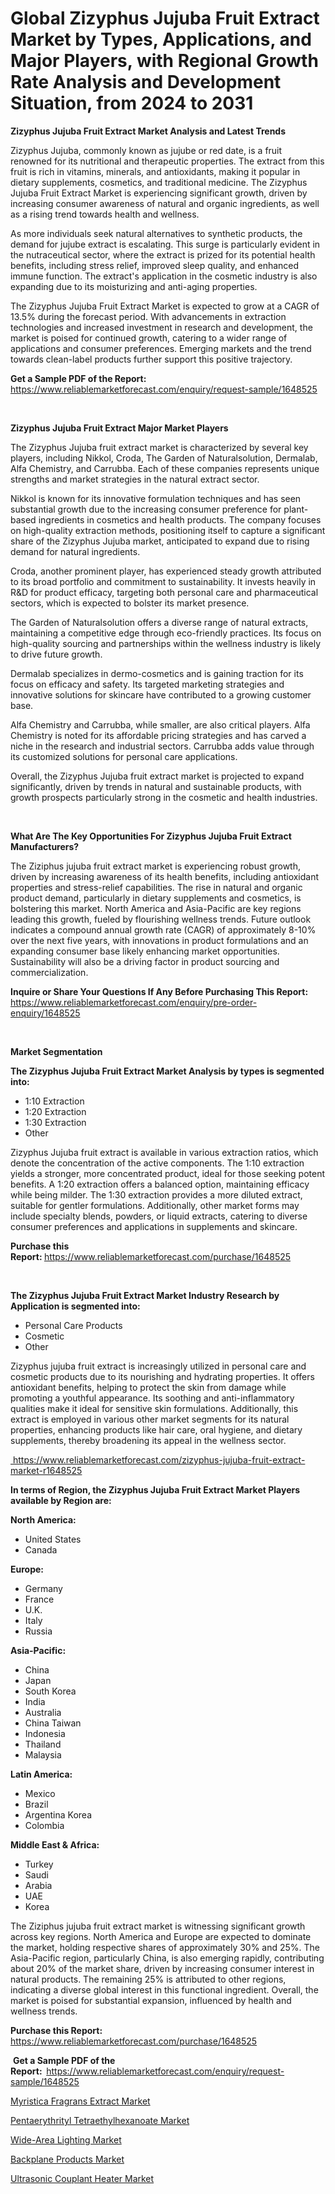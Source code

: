 <p><h1>Global Zizyphus Jujuba Fruit Extract Market by Types, Applications, and Major Players, with Regional Growth Rate Analysis and Development Situation, from 2024 to 2031</h1></p><p><strong>Zizyphus Jujuba Fruit Extract Market Analysis and Latest Trends</strong></p>
<p><p>Zizyphus Jujuba, commonly known as jujube or red date, is a fruit renowned for its nutritional and therapeutic properties. The extract from this fruit is rich in vitamins, minerals, and antioxidants, making it popular in dietary supplements, cosmetics, and traditional medicine. The Zizyphus Jujuba Fruit Extract Market is experiencing significant growth, driven by increasing consumer awareness of natural and organic ingredients, as well as a rising trend towards health and wellness.</p><p>As more individuals seek natural alternatives to synthetic products, the demand for jujube extract is escalating. This surge is particularly evident in the nutraceutical sector, where the extract is prized for its potential health benefits, including stress relief, improved sleep quality, and enhanced immune function. The extract's application in the cosmetic industry is also expanding due to its moisturizing and anti-aging properties.</p><p>The Zizyphus Jujuba Fruit Extract Market is expected to grow at a CAGR of 13.5% during the forecast period. With advancements in extraction technologies and increased investment in research and development, the market is poised for continued growth, catering to a wider range of applications and consumer preferences. Emerging markets and the trend towards clean-label products further support this positive trajectory.</p></p>
<p><strong>Get a Sample PDF of the Report:&nbsp;</strong> <a href="https://www.reliablemarketforecast.com/enquiry/request-sample/1648525?utm_campaign=1129&utm_medium=2&utm_source=Github&utm_content=ia&utm_term=10112024&utm_id=zizyphus-jujuba-fruit-extract">https://www.reliablemarketforecast.com/enquiry/request-sample/1648525</a></p>
<p>&nbsp;</p>
<p><strong>Zizyphus Jujuba Fruit Extract Major Market Players</strong></p>
<p><p>The Zizyphus Jujuba fruit extract market is characterized by several key players, including Nikkol, Croda, The Garden of Naturalsolution, Dermalab, Alfa Chemistry, and Carrubba. Each of these companies represents unique strengths and market strategies in the natural extract sector.</p><p>Nikkol is known for its innovative formulation techniques and has seen substantial growth due to the increasing consumer preference for plant-based ingredients in cosmetics and health products. The company focuses on high-quality extraction methods, positioning itself to capture a significant share of the Zizyphus Jujuba market, anticipated to expand due to rising demand for natural ingredients.</p><p>Croda, another prominent player, has experienced steady growth attributed to its broad portfolio and commitment to sustainability. It invests heavily in R&D for product efficacy, targeting both personal care and pharmaceutical sectors, which is expected to bolster its market presence.</p><p>The Garden of Naturalsolution offers a diverse range of natural extracts, maintaining a competitive edge through eco-friendly practices. Its focus on high-quality sourcing and partnerships within the wellness industry is likely to drive future growth.</p><p>Dermalab specializes in dermo-cosmetics and is gaining traction for its focus on efficacy and safety. Its targeted marketing strategies and innovative solutions for skincare have contributed to a growing customer base.</p><p>Alfa Chemistry and Carrubba, while smaller, are also critical players. Alfa Chemistry is noted for its affordable pricing strategies and has carved a niche in the research and industrial sectors. Carrubba adds value through its customized solutions for personal care applications.</p><p>Overall, the Zizyphus Jujuba fruit extract market is projected to expand significantly, driven by trends in natural and sustainable products, with growth prospects particularly strong in the cosmetic and health industries.</p></p>
<p>&nbsp;</p>
<p><strong>What Are The Key Opportunities For Zizyphus Jujuba Fruit Extract Manufacturers?</strong></p>
<p><p>The Ziziphus jujuba fruit extract market is experiencing robust growth, driven by increasing awareness of its health benefits, including antioxidant properties and stress-relief capabilities. The rise in natural and organic product demand, particularly in dietary supplements and cosmetics, is bolstering this market. North America and Asia-Pacific are key regions leading this growth, fueled by flourishing wellness trends. Future outlook indicates a compound annual growth rate (CAGR) of approximately 8-10% over the next five years, with innovations in product formulations and an expanding consumer base likely enhancing market opportunities. Sustainability will also be a driving factor in product sourcing and commercialization.</p></p>
<p><strong>Inquire or Share Your Questions If Any Before Purchasing This Report:</strong> <a href="https://www.reliablemarketforecast.com/enquiry/pre-order-enquiry/1648525?utm_campaign=1129&utm_medium=2&utm_source=Github&utm_content=ia&utm_term=10112024&utm_id=zizyphus-jujuba-fruit-extract">https://www.reliablemarketforecast.com/enquiry/pre-order-enquiry/1648525</a></p>
<p>&nbsp;</p>
<p><strong>Market Segmentation</strong></p>
<p><strong>The Zizyphus Jujuba Fruit Extract Market Analysis by types is segmented into:</strong></p>
<p><ul><li>1:10 Extraction</li><li>1:20 Extraction</li><li>1:30 Extraction</li><li>Other</li></ul></p>
<p><p>Zizyphus Jujuba fruit extract is available in various extraction ratios, which denote the concentration of the active components. The 1:10 extraction yields a stronger, more concentrated product, ideal for those seeking potent benefits. A 1:20 extraction offers a balanced option, maintaining efficacy while being milder. The 1:30 extraction provides a more diluted extract, suitable for gentler formulations. Additionally, other market forms may include specialty blends, powders, or liquid extracts, catering to diverse consumer preferences and applications in supplements and skincare.</p></p>
<p><strong>Purchase this Report:&nbsp;</strong><a href="https://www.reliablemarketforecast.com/purchase/1648525?utm_campaign=1129&utm_medium=2&utm_source=Github&utm_content=ia&utm_term=10112024&utm_id=zizyphus-jujuba-fruit-extract">https://www.reliablemarketforecast.com/purchase/1648525</a></p>
<p>&nbsp;</p>
<p><strong>The Zizyphus Jujuba Fruit Extract Market Industry Research by Application is segmented into:</strong></p>
<p><ul><li>Personal Care Products</li><li>Cosmetic</li><li>Other</li></ul></p>
<p><p>Zizyphus jujuba fruit extract is increasingly utilized in personal care and cosmetic products due to its nourishing and hydrating properties. It offers antioxidant benefits, helping to protect the skin from damage while promoting a youthful appearance. Its soothing and anti-inflammatory qualities make it ideal for sensitive skin formulations. Additionally, this extract is employed in various other market segments for its natural properties, enhancing products like hair care, oral hygiene, and dietary supplements, thereby broadening its appeal in the wellness sector.</p></p>
<p><a href="https://www.reliablemarketforecast.com/zizyphus-jujuba-fruit-extract-market-r1648525?utm_campaign=1129&utm_medium=2&utm_source=Github&utm_content=ia&utm_term=10112024&utm_id=zizyphus-jujuba-fruit-extract">&nbsp;https://www.reliablemarketforecast.com/zizyphus-jujuba-fruit-extract-market-r1648525</a></p>
<p><strong>In terms of Region, the Zizyphus Jujuba Fruit Extract Market Players available by Region are:</strong></p>
<p>
    <p> <strong> North America: </strong>
        <ul>
            <li>United States</li>
            <li>Canada</li>
        </ul>
        </p> 
    <p> <strong> Europe: </strong>
        <ul>
            <li>Germany</li>
            <li>France</li>
            <li>U.K.</li>
            <li>Italy</li>
            <li>Russia</li>
        </ul>
        </p> 
    <p> <strong> Asia-Pacific: </strong>
        <ul>
            <li>China</li>
            <li>Japan</li>
            <li>South Korea</li>
            <li>India</li>
            <li>Australia</li>
            <li>China Taiwan</li>
            <li>Indonesia</li>
            <li>Thailand</li>
            <li>Malaysia</li>
        </ul>
        </p> 
    <p> <strong> Latin America: </strong>
        <ul>
            <li>Mexico</li>
            <li>Brazil</li>
            <li>Argentina Korea</li>
            <li>Colombia</li>
        </ul>
        </p> 
    <p> <strong> Middle East & Africa: </strong>
        <ul>
            <li>Turkey</li>
            <li>Saudi</li>
            <li>Arabia</li>
            <li>UAE</li>
            <li>Korea</li>
        </ul>
    </p>
    </p>
<p><p>The Ziziphus jujuba fruit extract market is witnessing significant growth across key regions. North America and Europe are expected to dominate the market, holding respective shares of approximately 30% and 25%. The Asia-Pacific region, particularly China, is also emerging rapidly, contributing about 20% of the market share, driven by increasing consumer interest in natural products. The remaining 25% is attributed to other regions, indicating a diverse global interest in this functional ingredient. Overall, the market is poised for substantial expansion, influenced by health and wellness trends.</p></p>
<p><strong>Purchase this Report: </strong><a href="https://www.reliablemarketforecast.com/purchase/1648525?utm_campaign=1129&utm_medium=2&utm_source=Github&utm_content=ia&utm_term=10112024&utm_id=zizyphus-jujuba-fruit-extract">https://www.reliablemarketforecast.com/purchase/1648525</a></p>
<p>&nbsp;<strong>Get a Sample PDF of the Report:&nbsp;&nbsp;</strong><a href="https://www.reliablemarketforecast.com/enquiry/request-sample/1648525?utm_campaign=1129&utm_medium=2&utm_source=Github&utm_content=ia&utm_term=10112024&utm_id=zizyphus-jujuba-fruit-extract">https://www.reliablemarketforecast.com/enquiry/request-sample/1648525</a></p>
<p><strong></strong></p>
<p><p><a href="https://github.com/juliaficg7n3/Market-Research-Report-List-1/blob/main/myristica-fragrans-extract-market.md?utm_campaign=1129&utm_medium=2&utm_source=Github&utm_content=ia&utm_term=10112024&utm_id=zizyphus-jujuba-fruit-extract">Myristica Fragrans Extract Market</a></p><p><a href="https://github.com/loanv6asmitty/Market-Research-Report-List-1/blob/main/pentaerythrityl-tetraethylhexanoate-market.md?utm_campaign=1129&utm_medium=2&utm_source=Github&utm_content=ia&utm_term=10112024&utm_id=zizyphus-jujuba-fruit-extract">Pentaerythrityl Tetraethylhexanoate Market</a></p><p><a href="https://www.linkedin.com/pulse/wide-area-lighting-spectrum-usage-patterns-sector-evolution-e9zte?utm_campaign=1129&utm_medium=2&utm_source=Github&utm_content=ia&utm_term=10112024&utm_id=zizyphus-jujuba-fruit-extract">Wide-Area Lighting Market</a></p><p><a href="https://www.linkedin.com/pulse/exploring-backplane-products-market-dynamics-revenue-analysis-wrnme?utm_campaign=1129&utm_medium=2&utm_source=Github&utm_content=ia&utm_term=10112024&utm_id=zizyphus-jujuba-fruit-extract">Backplane Products Market</a></p><p><a href="https://issuu.com/reportprime-2/docs/ultrasonic-couplant-heater-market-s_6423201cbaf435?utm_campaign=1129&utm_medium=2&utm_source=Github&utm_content=ia&utm_term=10112024&utm_id=zizyphus-jujuba-fruit-extract">Ultrasonic Couplant Heater Market</a></p></p>